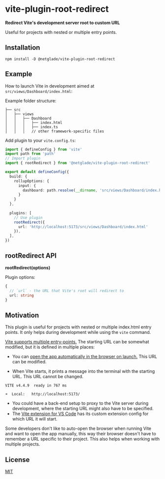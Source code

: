 # vite-plugin-root-redirect

**Redirect Vite's development server root to custom URL**

Useful for projects with nested or multiple entry points.

## Installation

```shell
npm install -D @netglade/vite-plugin-root-redirect
```

## Example

How to launch Vite in development aimed at `src/views/Dashboard/index.html`:

Example folder structure:

```
├── src
│   ├── views
│   │   ├── Dashboard
│   │   │   ├── index.html
│   │   │   ├── index.ts
│   │   │   // other framework-specific files
```

Add plugin to your `vite.config.ts`:

```typescript
import { defineConfig } from 'vite'
import path from 'path'
// Import plugin
import { rootRedirect } from '@netglade/vite-plugin-root-redirect'

export default defineConfig({
  build: {
    rollupOptions: {
      input: {
        dashboard: path.resolve(__dirname, 'src/views/Dashboard/index.html'),
      }
    }
  },
  
  plugins: [
    // Use plugin
    rootRedirect({
      url: 'http://localhost:5173/src/views/Dashboard/index.html'
    }),
  ],
})
```
## rootRedirect API

**rootRedirect(options)**

Plugin options:

```typescript
{
  // `url` - the URL that Vite's root will redirect to
  url: string
}
```

## Motivation

This plugin is useful for projects with nested or multiple index.html entry points. It only helps during development while using the `vite` command.

[Vite supports multiple entry-points.](https://vitejs.dev/guide/build.html#multi-page-app) The starting URL can be somewhat modified, but it is defined in multiple places:

- You can [open the app automatically in the browser on launch.](https://vitejs.dev/config/server-options.html#server-open) This URL can be modified.

- When Vite starts, it prints a message into the terminal with the starting URL. This URL cannot be changed.

```shell
VITE v4.4.9  ready in 767 ms

➜  Local:   http://localhost:5173/
```

- You could have a back-end setup to proxy to the Vite server during development, where the starting URL might also have to be specified.
- The [Vite extension for VS Code](https://marketplace.visualstudio.com/items?itemName=antfu.vite) has its custom extension config for which URL it will start.

Some developers don't like to auto-open the browser when running Vite and want to open the app manually, this way their browser doesn't have to remember a URL specific to their project. This also helps when working with multiple projects.

## License

[MIT](LICENSE)

